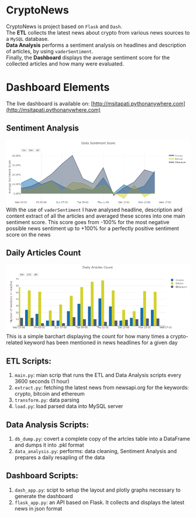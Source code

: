 # CryptoNews
CryptoNews is project based on `Flask` and `Dash`. <br>
The **ETL** collects the latest news about crypto from various news sources to a `MySQL` database. <br>
**Data Analysis** performs a sentiment analysis on headlines and description of articles, by using `vaderSentiment`. <br>
Finally, the **Dashboard** displays the average sentiment score for the collected articles and how many were evaluated.

# Dashboard Elements
The live dashboard is available on: [http://msitapati.pythonanywhere.com](http://msitapati.pythonanywhere.com)
## Sentiment Analysis
![avg_scores.png](avg_scores.png)
With the use of `vaderSentiment` I have analysed headline, description and content extract of all the articles and averaged these scores into one main sentiment score. This score goes from -100% for the most negative possible news sentiment up to +100% for a perfectly positive sentiment score on the news

## Daily Articles Count
![articles_count.png](articles_count.png)
This is a simple barchart displaying the count for how many times a crypto-related keyword has been mentioned in news headlines for a given day

## ETL Scripts:
1) `main.py`: mian scrip that runs the ETL and Data Analysis scripts every 3600 seconds (1 hour)
2) `extract.py`: fetching the latest news from newsapi.org for the keywords: crypto, bitcoin and ethereum <br>
3) `transform.py`: data parsing <br>
4) `load.py`: load parsed data into MySQL server <br>

## Data Analysis Scripts:
1) `db_dump.py`: covert a complete copy of the artcles table into a DataFrame and dumps it into .pkl format <br>
2) `data_analysis.py`: performs: data cleaning, Sentiment Analysis and prepares a daily resapling of the data <br>

## Dashboard Scripts:
1) `dash_app.py`: scipt to setup the layout and plotly graphs necessary to generate the dashboard <br>
2) `flask_app.py`: an API based on Flask. It collects and displays the latest news in json format <br>
